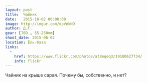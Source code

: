 ```yaml
---
layout: post
title:  Чайник
date:   2015-10-02 00:00:00
image: http://imgur.com/epVekND
author: Д.Г.
gear: [70D , 55-250mm]
shoot_date: 2015-06-02
location: Ёль-база
links:
  -
    href: https://www.flickr.com/photos/at8eqeq3/19180627734/
    info: flickr
---
```


Чайник на крыше сарая. Почему бы, собственно, и нет?
